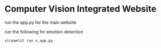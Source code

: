 # **Computer Vision Integrated Website**

run the app.py for the main website

run the following for emotion detection
```
streamlit run s_app.py
```
